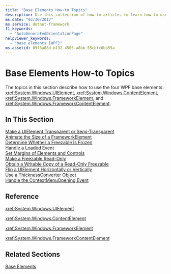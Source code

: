 ```yaml
---
title: "Base Elements How-to Topics"
description: Use this collection of how-to articles to learn how to use the four base elements of Windows Presentation Foundation (WPF). 
ms.date: "03/30/2017"
ms.service: dotnet-framework
f1_keywords: 
  - "AutoGeneratedOrientationPage"
helpviewer_keywords: 
  - "base elements [WPF]"
ms.assetid: 09f3a88d-b132-4505-a8bb-55cbfc6bb55a
---
```

# Base Elements How-to Topics

The topics in this section describe how to use the four WPF base elements: <xref:System.Windows.UIElement>, <xref:System.Windows.ContentElement>, <xref:System.Windows.FrameworkElement>, and <xref:System.Windows.FrameworkContentElement>.  
  
## In This Section  

 [Make a UIElement Transparent or Semi-Transparent](how-to-make-a-uielement-transparent-or-semi-transparent.md)  
 [Animate the Size of a FrameworkElement](how-to-animate-the-size-of-a-frameworkelement.md)  
 [Determine Whether a Freezable Is Frozen](how-to-determine-whether-a-freezable-is-frozen.md)  
 [Handle a Loaded Event](how-to-handle-a-loaded-event.md)  
 [Set Margins of Elements and Controls](how-to-set-margins-of-elements-and-controls.md)  
 [Make a Freezable Read-Only](how-to-make-a-freezable-read-only.md)  
 [Obtain a Writable Copy of a Read-Only Freezable](how-to-obtain-a-writable-copy-of-a-read-only-freezable.md)  
 [Flip a UIElement Horizontally or Vertically](how-to-flip-a-uielement-horizontally-or-vertically.md)  
 [Use a ThicknessConverter Object](how-to-use-a-thicknessconverter-object.md)  
 [Handle the ContextMenuOpening Event](how-to-handle-the-contextmenuopening-event.md)  
  
## Reference  

 <xref:System.Windows.UIElement>  
  
 <xref:System.Windows.ContentElement>  
  
 <xref:System.Windows.FrameworkElement>  
  
 <xref:System.Windows.FrameworkContentElement>  
  
## Related Sections  

 [Base Elements](base-elements.md)
